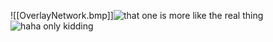 ![[OverlayNetwork.bmp]]![that one is more like the real thing](https://qconuk2019.container.training/images/k8s-arch2.png)![haha only kidding](https://qconuk2019.container.training/images/k8s-arch1.png)